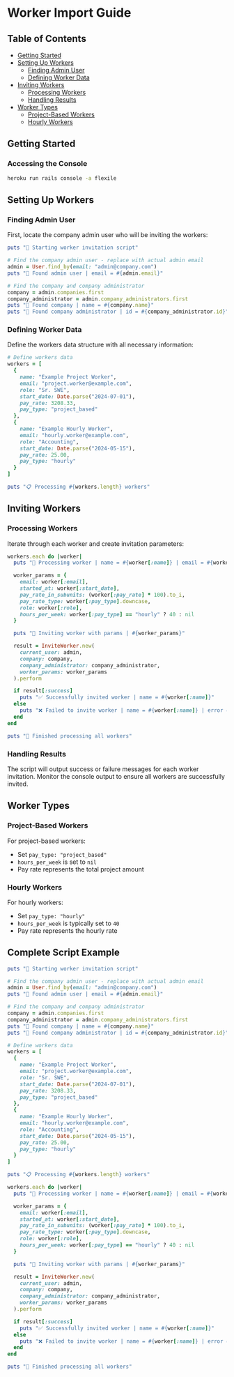 # Worker Import Guide

## Table of Contents

- [Getting Started](#getting-started)
- [Setting Up Workers](#setting-up-workers)
  - [Finding Admin User](#finding-admin-user)
  - [Defining Worker Data](#defining-worker-data)
- [Inviting Workers](#inviting-workers)
  - [Processing Workers](#processing-workers)
  - [Handling Results](#handling-results)
- [Worker Types](#worker-types)
  - [Project-Based Workers](#project-based-workers)
  - [Hourly Workers](#hourly-workers)

## Getting Started

### Accessing the Console

```bash
heroku run rails console -a flexile
```

## Setting Up Workers

### Finding Admin User

First, locate the company admin user who will be inviting the workers:

```ruby
puts "👋 Starting worker invitation script"

# Find the company admin user - replace with actual admin email
admin = User.find_by(email: "admin@company.com")
puts "👤 Found admin user | email = #{admin.email}"

# Find the company and company administrator
company = admin.companies.first
company_administrator = admin.company_administrators.first
puts "🏢 Found company | name = #{company.name}"
puts "👔 Found company administrator | id = #{company_administrator.id}"
```

### Defining Worker Data

Define the workers data structure with all necessary information:

```ruby
# Define workers data
workers = [
  {
    name: "Example Project Worker",
    email: "project.worker@example.com",
    role: "Sr. SWE",
    start_date: Date.parse("2024-07-01"),
    pay_rate: 3208.33,
    pay_type: "project_based"
  },
  {
    name: "Example Hourly Worker",
    email: "hourly.worker@example.com",
    role: "Accounting",
    start_date: Date.parse("2024-05-15"),
    pay_rate: 25.00,
    pay_type: "hourly"
  }
]

puts "📋 Processing #{workers.length} workers"
```

## Inviting Workers

### Processing Workers

Iterate through each worker and create invitation parameters:

```ruby
workers.each do |worker|
  puts "👤 Processing worker | name = #{worker[:name]} | email = #{worker[:email]}"

  worker_params = {
    email: worker[:email],
    started_at: worker[:start_date],
    pay_rate_in_subunits: (worker[:pay_rate] * 100).to_i,
    pay_rate_type: worker[:pay_type].downcase,
    role: worker[:role],
    hours_per_week: worker[:pay_type] == "hourly" ? 40 : nil
  }

  puts "📝 Inviting worker with params | #{worker_params}"

  result = InviteWorker.new(
    current_user: admin,
    company: company,
    company_administrator: company_administrator,
    worker_params: worker_params
  ).perform

  if result[:success]
    puts "✅ Successfully invited worker | name = #{worker[:name]}"
  else
    puts "❌ Failed to invite worker | name = #{worker[:name]} | error = #{result[:error_message]}"
  end
end

puts "🎉 Finished processing all workers"
```

### Handling Results

The script will output success or failure messages for each worker invitation. Monitor the console output to ensure all workers are successfully invited.

## Worker Types

### Project-Based Workers

For project-based workers:

- Set `pay_type: "project_based"`
- `hours_per_week` is set to `nil`
- Pay rate represents the total project amount

### Hourly Workers

For hourly workers:

- Set `pay_type: "hourly"`
- `hours_per_week` is typically set to `40`
- Pay rate represents the hourly rate

## Complete Script Example

```ruby
puts "👋 Starting worker invitation script"

# Find the company admin user - replace with actual admin email
admin = User.find_by(email: "admin@company.com")
puts "👤 Found admin user | email = #{admin.email}"

# Find the company and company administrator
company = admin.companies.first
company_administrator = admin.company_administrators.first
puts "🏢 Found company | name = #{company.name}"
puts "👔 Found company administrator | id = #{company_administrator.id}"

# Define workers data
workers = [
  {
    name: "Example Project Worker",
    email: "project.worker@example.com",
    role: "Sr. SWE",
    start_date: Date.parse("2024-07-01"),
    pay_rate: 3208.33,
    pay_type: "project_based"
  },
  {
    name: "Example Hourly Worker",
    email: "hourly.worker@example.com",
    role: "Accounting",
    start_date: Date.parse("2024-05-15"),
    pay_rate: 25.00,
    pay_type: "hourly"
  }
]

puts "📋 Processing #{workers.length} workers"

workers.each do |worker|
  puts "👤 Processing worker | name = #{worker[:name]} | email = #{worker[:email]}"

  worker_params = {
    email: worker[:email],
    started_at: worker[:start_date],
    pay_rate_in_subunits: (worker[:pay_rate] * 100).to_i,
    pay_rate_type: worker[:pay_type].downcase,
    role: worker[:role],
    hours_per_week: worker[:pay_type] == "hourly" ? 40 : nil
  }

  puts "📝 Inviting worker with params | #{worker_params}"

  result = InviteWorker.new(
    current_user: admin,
    company: company,
    company_administrator: company_administrator,
    worker_params: worker_params
  ).perform

  if result[:success]
    puts "✅ Successfully invited worker | name = #{worker[:name]}"
  else
    puts "❌ Failed to invite worker | name = #{worker[:name]} | error = #{result[:error_message]}"
  end
end

puts "🎉 Finished processing all workers"
```
